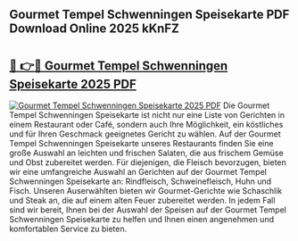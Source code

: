 ## Gourmet Tempel Schwenningen Speisekarte PDF Download Online 2025 kKnFZ

# <h2><a href="http://gceeba.nevu.top/?p=Gourmet+Tempel+Schwenningen+Speisekarte">🔗 👉🔴 Gourmet Tempel Schwenningen Speisekarte 2025 PDF</a></h2>

[![Gourmet Tempel Schwenningen Speisekarte 2025 PDF](https://i.imgur.com/dBaPXMq.png)](http://gceeba.nevu.top/?p=Gourmet+Tempel+Schwenningen+Speisekarte)
Die Gourmet Tempel Schwenningen Speisekarte ist nicht nur eine Liste von Gerichten in einem Restaurant oder Café, sondern auch Ihre Möglichkeit, ein köstliches und für Ihren Geschmack geeignetes Gericht zu wählen. Auf der Gourmet Tempel Schwenningen Speisekarte unseres Restaurants finden Sie eine große Auswahl an leichten und frischen Salaten, die aus frischem Gemüse und Obst zubereitet werden. Für diejenigen, die Fleisch bevorzugen, bieten wir eine umfangreiche Auswahl an Gerichten auf der Gourmet Tempel Schwenningen Speisekarte an: Rindfleisch, Schweinefleisch, Huhn und Fisch. Unseren Auserwählten bieten wir Gourmet-Gerichte wie Schaschlik und Steak an, die auf einem alten Feuer zubereitet werden. In jedem Fall sind wir bereit, Ihnen bei der Auswahl der Speisen auf der Gourmet Tempel Schwenningen Speisekarte zu helfen und Ihnen einen angenehmen und komfortablen Service zu bieten.
